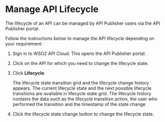 # Manage API Lifecycle

The lifecycle of an API can be managed by API Publisher users via the API Publisher portal. 

Follow the instructions below to manage the API lifecycle depending on your requirement:

1.  Sign in to WSO2 API Cloud. This opens the API Publisher portal.
    
2.  Click on the API for which you need to change the lifecycle state.

3.  Click **Lifecycle**.
    
    The lifecycle state transition grid and the lifecycle change history appears. The current lifecycle state and the next possible lifecycle transitions are available in lifecycle state grid. The lifecycle history contains the data such as the lifecycle transition action, the user who performed the transition and the timestamp of the state change. 

4. Click the lifecycle state change button to change the lifecycle state.

    
